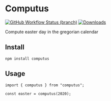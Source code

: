 # Computus

[![GitHub Workflow Status (branch)](https://img.shields.io/github/workflow/status/rhnorskov/computus/ci/master)](https://github.com/rhnorskov/computus/actions/workflows/ci.yaml?query=branch%3Amaster)
[![Downloads](https://img.shields.io/npm/dw/computus)](https://npmjs.com/computus)

Compute easter day in the gregorian calendar

## Install

```
npm install computus
```

## Usage

```
import { computus } from "computus";

const easter = computus(2020);
```
